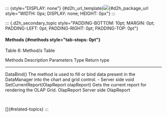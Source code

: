 ::: {style="DISPLAY: none"}
[](ms-xhelp:///?Id=d2h_url_template){#d2h_url_template}![](!package_url!){#d2h_package_url style="WIDTH: 0px; DISPLAY: none; HEIGHT: 0px"}
:::

::: {.d2h_secondary_topic style="PADDING-BOTTOM: 10pt; MARGIN: 0pt; PADDING-LEFT: 0pt; PADDING-RIGHT: 0pt; PADDING-TOP: 0pt"}
#### Methods {#methods style="tab-stops: 0pt"}

Table 6: Method/s Table

  Methods                                   Description                                                                                           Parameters   Type          Return type
  ----------------------------------------- ----------------------------------------------------------------------------------------------------- ------------ ------------- -------------
  DataBind()                                The method is used to fill or bind data present in the DataManager into the chart and grid control.   \-           Server side   void
  SetCurrentReport(OlapReport olapReport)   Gets the current report for rendering the OLAP Grid.                                                  OlapReport   Server side   OlapReport

 

[]{#related-topics}
:::
